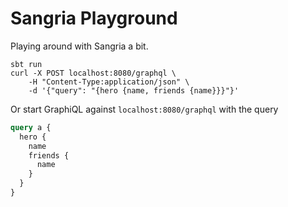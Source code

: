 # Sangria Playground

Playing around with Sangria a bit.

```shell
sbt run
curl -X POST localhost:8080/graphql \
    -H "Content-Type:application/json" \
    -d '{"query": "{hero {name, friends {name}}}"}'
```

Or start GraphiQL against `localhost:8080/graphql` with the query

```graphql
query a {
  hero {
    name
    friends {
      name
    }
  }
}
```
